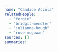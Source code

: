```yaml
---
name: "Candice Accola"
relatedPeople:
  - "fergie"
  - "bridgit-mendler"
  - "julianne-hough"
  - "rose-mcgowan"
sources: []
summaries:
---
```


